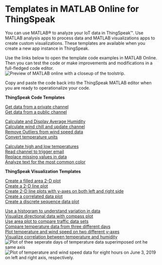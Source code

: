 # Templates in MATLAB Online for ThingSpeak
You can use MATLAB&reg; to analyze your IoT data in ThingSpeak&trade;. Use MATLAB analysis apps to process data and MATLAB visualizations apps to create custom visualizations. These templates are available when you create a new app instance in ThingSpeak.  

Use the links below to open the template code examples in MATLAB Online. Then you can test the code or make improvements and modifications in a full-fledged code editor.  ![Preview of MATLAB online with a closeup of the toolstrip.](https://www.mathworks.com/products/matlab-online/_jcr_content/mainParsys/band_copy/mainParsys/column_0_copy/2/image.adapt.full.medium.png/1679055975943.png)

Copy and paste the code back into the ThingSpeak MATLAB editor when you are ready to operationalize your code.

**ThingSpeak Code Templates**<br>

[Get data from a private channel](https://matlab.mathworks.com/open/github/v1?repo=cstapels/ThingSpeakTemplates&file=analysis/Template_private_channel.m)<br>
[Get data from a public channel](https://matlab.mathworks.com/open/github/v1?repo=cstapels/ThingSpeakTemplates&file=analysis/Template_public_channel.m)<br>

[Calculate and Display Average Humidity](https://matlab.mathworks.com/open/github/v1?repo=cstapels/ThingSpeakTemplates&file=analysis/Example_average_humidity.m)<br>
[Calculate wind chill and update channel](https://matlab.mathworks.com/open/github/v1?repo=cstapels/ThingSpeakTemplates&file=analysis/Example_calculate_dew_point.m)<br>
[Remove Outliers from wind speed data](https://matlab.mathworks.com/open/github/v1?repo=cstapels/ThingSpeakTemplates&file=analysis/Example_eliminate_outliers.m)<br>
[Convert temperature units](https://matlab.mathworks.com/open/github/v1?repo=cstapels/ThingSpeakTemplates/analysis&file=analysis/Example_farenheit_2_celsius.m)<br>

[Calculate high and low temperatures](https://matlab.mathworks.com/open/github/v1?repo=cstapels/ThingSpeakTemplates&file=analysis/Example_hourly_max_temperature.m)<br>
[Read channel to trigger email](https://matlab.mathworks.com/open/github/v1?repo=cstapels/ThingSpeakTemplates&file=analysis/Template_plant_alert.m)<br>
[Replace missing values in data](https://matlab.mathworks.com/open/github/v1?repo=cstapels/ThingSpeakTemplates&file=analysis/Example_missing_listwise_deletion.m)<br>
[Analyze text for the most common color](https://matlab.mathworks.com/open/github/v1?repo=cstapels/ThingSpeakTemplates&file=analysis/Example_text_analysis.m)<br>
<!--[Read live web data for vessels at the port of Boston](https://matlab.mathworks.com/open/github/v1?repo=cstapels/ThingSpeakTemplates&file=analysis/Example_webscrape_boston_port.m)<br>-->

**ThingSpeak Visualization Templates**<br>

[Create a filled area 2-D plot](https://matlab.mathworks.com/open/github/v1?repo=cstapels/ThingSpeakTemplates&file=viz/Template_area.m)<br>
[Create a 2-D line plot](https://matlab.mathworks.com/open/github/v1?repo=cstapels/ThingSpeakTemplates&file=viz/Template_plot.m)<br>
[Create 2-D line plots with y-axes on both left and right side](https://matlab.mathworks.com/open/github/v1?repo=cstapels/ThingSpeakTemplates&file=viz/Template_plotYY.m)<br>
[Create a correlated data plot](https://matlab.mathworks.com/open/github/v1?repo=cstapels/ThingSpeakTemplates&file=viz/Template_scatter.m)<br>
[Create a discrete sequence data plot](https://matlab.mathworks.com/open/github/v1?repo=cstapels/ThingSpeakTemplates&file=viz/Template_stem.m)<br>

[Use a histogram to understand variation in data](https://matlab.mathworks.com/open/github/v1?repo=cstapels/ThingSpeakTemplates&file=viz/Example_histogram.m)<br>
[Visualize directional data with compass plot](https://matlab.mathworks.com/open/github/v1?repo=cstapels/ThingSpeakTemplates&file=viz/Example_compass.m)<br>
[Use area plot to compare traffic data sets](https://matlab.mathworks.com/open/github/v1?repo=cstapels/ThingSpeakTemplates&file=viz/Example_area.m)<br>
[Compare temperature data from three different days](https://matlab.mathworks.com/open/github/v1?repo=cstapels/ThingSpeakTemplates&file=viz/Example_plot.m)<br>
[Plot temperature and wind speed on two different y-axes](https://matlab.mathworks.com/open/github/v1?repo=cstapels/ThingSpeakTemplates&file=viz/Example_plotYY.m)<br>
[Visualize correlation between temperature and humidity](https://matlab.mathworks.com/open/github/v1?repo=cstapels/ThingSpeakTemplates&file=viz/Example_scatter.m)<br>
![Plot of thee seperate days of temperature data superimposed ont he same axis](https://www.mathworks.com/help/examples/thingspeak/win64/CompareTemperatureDataFromThreeDifferentDaysTSExample_02.png)
![Plot of temperature and wind speed data for eight hours on June 3, 2019 on left and right axis, respectively.](https://www.mathworks.com/help/examples/thingspeak/win64/PlotTemperatureAndWindSpeedOnTwoDifferentAxesTSExample_02.png)
